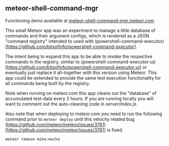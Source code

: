 ## meteor-shell-command-mgr

Functioning demo available at [meteor-shell-command-mgr.meteor.com](http://meteor-shell-command-mgr.meteor.com)

This small Meteor app was an experiment to manage a little database of commands
 and their argument configs, which is rendered as a JSON "command registry"
intended to used with (powershell-command-executor)[https://github.com/bitsofinfo/powershell-command-executor].

The intent being to expand this app to be able to invoke the respective commands
in the registry, similar to (powershell-command-executor-ui)[https://github.com/bitsofinfo/powershell-command-executor-ui] or eventually just
replace it all-together with this version using Meteor. This app could be extended to provide the same
test execution functionality for all commands being built by the registry.

Note when running on meteor.com this app cleans out the "database" of
accumulated test-data every 2 hours. If you are running locally you will want
to comment out the auto-cleaning code in *server/index.js*.

Also note that when deploying to meteor.com you need to run the following command
prior to `meteor deploy` until this velocity related bug (https://github.com/meteor/meteor/issues/3761)[https://github.com/meteor/meteor/issues/3761] is fixed.

```
meteor remove mike:mocha
```
